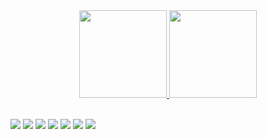 <div align="center"">
  <a href="https://github.com/eduardoamarante">
    <img height="140em" src="https://streak-stats.demolab.com?user=eduardoamarante&theme=graywhite"/>
  </a>
  <a href="https://github.com/eduardoamarante">
    <img height="140em" src="https://github-readme-stats.vercel.app/api/top-langs/?username=EduardoAmarante&layout=compact&include_all_commits=true&count_private=true&theme=graywhite"/>
  </a>
</div><br>

![](https://img.shields.io/badge/typescript-007acc?style=for-the-badge&logo=typescript&logoColor=white)
![](https://img.shields.io/badge/javascript-F0DB4F?style=for-the-badge&logo=javascript&logoColor=black)
![](https://img.shields.io/badge/React-05A5D1?style=for-the-badge&logo=react&logoColor=white)
![](https://img.shields.io/badge/node.js-3c873a?style=for-the-badge&logo=node.js&logoColor=white)
![](https://img.shields.io/badge/Python-14354C?style=for-the-badge&logo=python&logoColor=white)
![](https://img.shields.io/badge/GitHub-181717?style=for-the-badge&logo=github&logoColor=white)
![](https://img.shields.io/badge/Git-F05032?style=for-the-badge&logo=git&logoColor=white)

